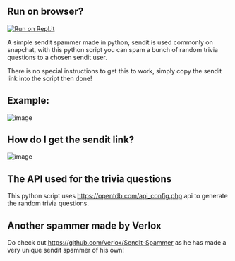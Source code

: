 ## Run on browser?
[![Run on Repl.it](https://img.shields.io/badge/Run%20on-Repl.it-%230D1017)](https://replit.com/@ExamV1/Sendit-Spammer?v=1)

A simple sendit spammer made in python, sendit is used commonly on snapchat, with this python script you can spam a bunch of random trivia questions to a chosen sendit user.

There is no special instructions to get this to work, simply copy the sendit link into the script then done!

## Example:
![image](https://user-images.githubusercontent.com/87576045/224877568-1670ccdf-e825-41e7-a5fb-705503cbb626.png)

## How do I get the sendit link?
![image](https://user-images.githubusercontent.com/87576045/225778679-6b58c07f-629f-44b7-95a7-e710fa51d226.png)

## The API used for the trivia questions
This python script uses https://opentdb.com/api_config.php api to generate the random trivia questions.

## Another spammer made by Verlox
Do check out https://github.com/verlox/SendIt-Spammer as he has made a very unique sendit spammer of his own!
